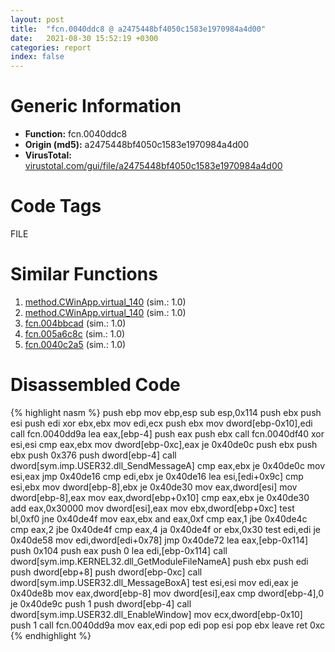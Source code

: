```yaml
---
layout: post
title:  "fcn.0040ddc8 @ a2475448bf4050c1583e1970984a4d00"
date:   2021-08-30 15:52:19 +0300
categories: report
index: false
---
```


# Generic Information
- **Function:** fcn.0040ddc8
- **Origin (md5):** a2475448bf4050c1583e1970984a4d00
- **VirusTotal:** [virustotal.com/gui/file/a2475448bf4050c1583e1970984a4d00][virustotal_ref]

# Code Tags
<span class="tag" id="FILE">FILE</span>


# Similar Functions

1. [method.CWinApp.virtual\_140][similar_1_ref] (sim.: 1.0)
2. [method.CWinApp.virtual\_140][similar_2_ref] (sim.: 1.0)
3. [fcn.004bbcad][similar_3_ref] (sim.: 1.0)
4. [fcn.005a6c8c][similar_4_ref] (sim.: 1.0)
5. [fcn.0040c2a5][similar_5_ref] (sim.: 1.0)


# Disassembled Code

{% highlight nasm %}
push ebp
mov ebp,esp
sub esp,0x114
push ebx
push esi
push edi
xor ebx,ebx
mov edi,ecx
push ebx
mov dword[ebp-0x10],edi
call fcn.0040dd9a
lea eax,[ebp-4]
push eax
push ebx
call fcn.0040df40
xor esi,esi
cmp eax,ebx
mov dword[ebp-0xc],eax
je 0x40de0c
push ebx
push ebx
push 0x376
push dword[ebp-4]
call dword[sym.imp.USER32.dll_SendMessageA]
cmp eax,ebx
je 0x40de0c
mov esi,eax
jmp 0x40de16
cmp edi,ebx
je 0x40de16
lea esi,[edi+0x9c]
cmp esi,ebx
mov dword[ebp-8],ebx
je 0x40de30
mov eax,dword[esi]
mov dword[ebp-8],eax
mov eax,dword[ebp+0x10]
cmp eax,ebx
je 0x40de30
add eax,0x30000
mov dword[esi],eax
mov ebx,dword[ebp+0xc]
test bl,0xf0
jne 0x40de4f
mov eax,ebx
and eax,0xf
cmp eax,1
jbe 0x40de4c
cmp eax,2
jbe 0x40de4f
cmp eax,4
ja 0x40de4f
or ebx,0x30
test edi,edi
je 0x40de58
mov edi,dword[edi+0x78]
jmp 0x40de72
lea eax,[ebp-0x114]
push 0x104
push eax
push 0
lea edi,[ebp-0x114]
call dword[sym.imp.KERNEL32.dll_GetModuleFileNameA]
push ebx
push edi
push dword[ebp+8]
push dword[ebp-0xc]
call dword[sym.imp.USER32.dll_MessageBoxA]
test esi,esi
mov edi,eax
je 0x40de8b
mov eax,dword[ebp-8]
mov dword[esi],eax
cmp dword[ebp-4],0
je 0x40de9c
push 1
push dword[ebp-4]
call dword[sym.imp.USER32.dll_EnableWindow]
mov ecx,dword[ebp-0x10]
push 1
call fcn.0040dd9a
mov eax,edi
pop edi
pop esi
pop ebx
leave
ret 0xc
{% endhighlight %}


[similar_1_ref]: /report/method.CWinApp.virtual_140@3e981d1767f44f5fe2446a49ffe52f4e
[similar_2_ref]: /report/method.CWinApp.virtual_140@7453c96a6fbd42ec690b8deb53eafcba
[similar_3_ref]: /report/fcn.004bbcad@3e981d1767f44f5fe2446a49ffe52f4e
[similar_4_ref]: /report/fcn.005a6c8c@7453c96a6fbd42ec690b8deb53eafcba
[similar_5_ref]: /report/fcn.0040c2a5@d4e56c7d970c209a3a2b3c4b4cc5e586
[virustotal_ref]: https://www.virustotal.com/gui/file/a2475448bf4050c1583e1970984a4d00